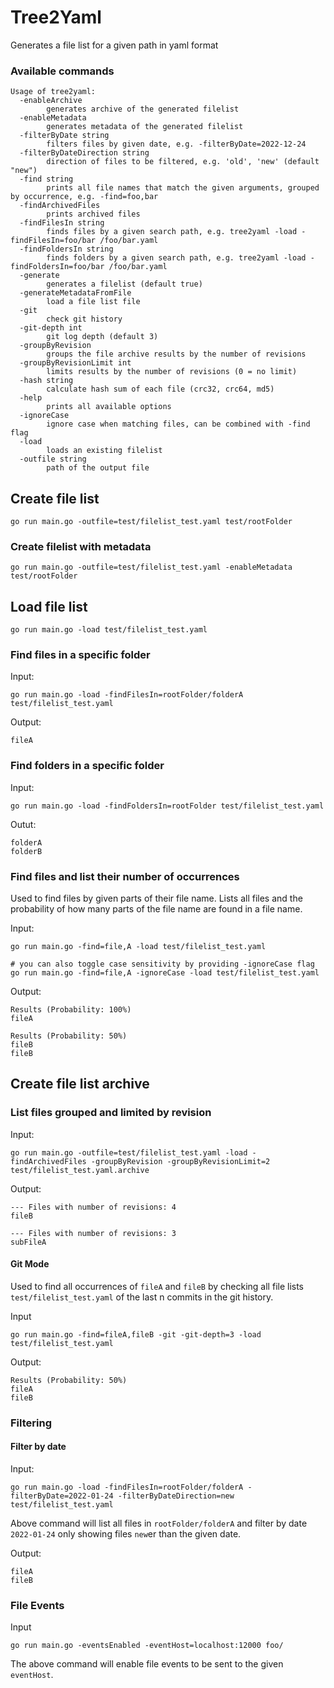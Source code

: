 # Tree2Yaml

Generates a file list for a given path in yaml format

### Available commands
```
Usage of tree2yaml:
  -enableArchive
    	generates archive of the generated filelist
  -enableMetadata
    	generates metadata of the generated filelist
  -filterByDate string
    	filters files by given date, e.g. -filterByDate=2022-12-24
  -filterByDateDirection string
    	direction of files to be filtered, e.g. 'old', 'new' (default "new")
  -find string
    	prints all file names that match the given arguments, grouped by occurrence, e.g. -find=foo,bar
  -findArchivedFiles
    	prints archived files
  -findFilesIn string
    	finds files by a given search path, e.g. tree2yaml -load -findFilesIn=foo/bar /foo/bar.yaml
  -findFoldersIn string
    	finds folders by a given search path, e.g. tree2yaml -load -findFoldersIn=foo/bar /foo/bar.yaml
  -generate
    	generates a filelist (default true)
  -generateMetadataFromFile
    	load a file list file
  -git
    	check git history
  -git-depth int
    	git log depth (default 3)
  -groupByRevision
    	groups the file archive results by the number of revisions
  -groupByRevisionLimit int
    	limits results by the number of revisions (0 = no limit)
  -hash string
    	calculate hash sum of each file (crc32, crc64, md5)
  -help
    	prints all available options
  -ignoreCase
    	ignore case when matching files, can be combined with -find flag
  -load
    	loads an existing filelist
  -outfile string
    	path of the output file

```


## Create file list

```
go run main.go -outfile=test/filelist_test.yaml test/rootFolder
```

### Create filelist with metadata

```
go run main.go -outfile=test/filelist_test.yaml -enableMetadata test/rootFolder
```

## Load file list
```
go run main.go -load test/filelist_test.yaml
```

### Find files in a specific folder
Input:
```
go run main.go -load -findFilesIn=rootFolder/folderA test/filelist_test.yaml
```

Output:
```
fileA
```

### Find folders in a specific folder
Input:
```
go run main.go -load -findFoldersIn=rootFolder test/filelist_test.yaml
```

Outut:
```
folderA
folderB
```

### Find files and list their number of occurrences

Used to find files by given parts of their file name.
Lists all files and the probability of how many parts of the file name are found in a file name.

Input:
```
go run main.go -find=file,A -load test/filelist_test.yaml

# you can also toggle case sensitivity by providing -ignoreCase flag
go run main.go -find=file,A -ignoreCase -load test/filelist_test.yaml
```

Output:
```
Results (Probability: 100%)
fileA

Results (Probability: 50%)
fileB
fileB
```

## Create file list archive

### List files grouped and limited by revision
Input:
```
go run main.go -outfile=test/filelist_test.yaml -load -findArchivedFiles -groupByRevision -groupByRevisionLimit=2 test/filelist_test.yaml.archive
```

Output:
```
--- Files with number of revisions: 4
fileB

--- Files with number of revisions: 3
subFileA

```

#### Git Mode

Used to find all occurrences of `fileA` and `fileB` by checking all file lists `test/filelist_test.yaml` 
of the last n commits in the git history.

Input
```
go run main.go -find=fileA,fileB -git -git-depth=3 -load test/filelist_test.yaml
```

Output:
```
Results (Probability: 50%)
fileA
fileB
```

### Filtering

#### Filter by date
Input:
```
go run main.go -load -findFilesIn=rootFolder/folderA -filterByDate=2022-01-24 -filterByDateDirection=new test/filelist_test.yaml
```
Above command will list all files in `rootFolder/folderA` and filter by date `2022-01-24` only showing files `new`er than the given date.

Output:
```
fileA
fileB
```

### File Events
Input
```
go run main.go -eventsEnabled -eventHost=localhost:12000 foo/
```
The above command will enable file events to be sent to the given `eventHost`.
